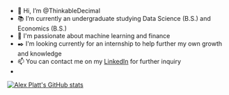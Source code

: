 - 👋 Hi, I’m @ThinkableDecimal
- 📚 I’m currently an undergraduate studying Data Science (B.S.) and Economics (B.S.)
- 🌟 I'm passionate about machine learning and finance
- ✒️ I'm looking currently for an internship to help further my own growth and knowledge
- 📫 You can contact me on my [LinkedIn](https://www.linkedin.com/in/alexanderplatt/) for further inquiry
- 
[![Alex Platt's GitHub stats](https://github-readme-stats.vercel.app/api?username=ThinkableDecimal&count_private=true&show_icons=true&theme=dracula)](https://github.com/ThinkableDecimal/github-readme-stats)
